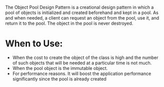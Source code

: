 The Object Pool Design Pattern is a creational design pattern in which a pool of objects is initialized and created beforehand and kept in a pool. As and when needed, a client can request an object from the pool, use it, and return it to the pool. The object in the pool is never destroyed.

# When to Use:

- When the cost to create the object of the class is high and the number of such objects that will be needed at a particular time is not much.
- When the pool object is the immutable object.
- For performance reasons. It will boost the application performance significantly since the pool is already created
